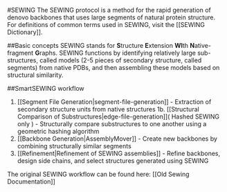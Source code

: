 #SEWING
The SEWING protocol is a method for the rapid generation of denovo backbones that uses large segments of natural protein structure. For definitions of common terms used in SEWING, visit the [[SEWING Dictionary]].

##Basic concepts
SEWING stands for **S**tructure **E**xtension **WI**th **N**ative-fragment **G**raphs. SEWING functions by identifying relatively large sub-structures, called models (2-5 pieces of secondary structure, called segments) from native PDBs, and then assembling these models based on structural similarity.


##SmartSEWING workflow
1. [[Segment File Generation|segment-file-generation]] - Extraction of secondary structure units from native structures
   1b. [[Structural Comparison of Substructures|edge-file-generation]]( Hashed SEWING only ) - Structurally compare substructures to one another using a geometric hashing algorithm
2. [[Backbone Generation|AssemblyMover]] - Create new backbones by combining structurally similar segments
3. [[Refinement|Refinement of SEWING assemblies]] - Refine backbones, design side chains, and select structures generated using SEWING

The original SEWING workflow can be found here: [[Old Sewing Documentation]]
